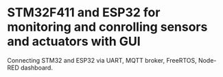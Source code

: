 # STM32F411 and ESP32 for monitoring and conrolling sensors and actuators with GUI
Connecting STM32 and ESP32 via UART, MQTT broker, FreeRTOS, Node-RED dashboard.

